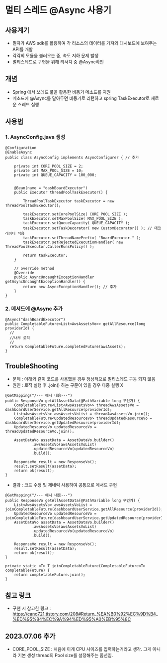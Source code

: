 
# 멀티 스레드 @Async 사용기

## 사용계기
- 필자가 AWS sdk를 활용하여 각 리소스의 데이터를 가져와 대시보드에 보여주는 API를 개발
- 각각의 모듈을 불러오는 중, 속도 저하 문제 발생
- 멀티스레드로 구현을 위해 리서치 중 @Async확인

## 개념
- Spring 에서 쓰레드 풀을 활용한 비동기 메소드를 지원
- 메소드에 @Async를 달아두면 비동기로 리턴하고 spring TaskExecutor로 새로운 스레드 실행

## 사용법
### 1. AsyncConfig.java 생성
```
@Configuration
@EnableAsync
public class AsyncConfig implements AsyncConfigurer { // 추가

    private int CORE_POOL_SIZE = 2;
    private int MAX_POOL_SIZE = 10;
    private int QUEUE_CAPACITY = 100_000;


    @Bean(name = "dashBoardExecutor")
    public Executor threadPoolTaskExecutor() {

        ThreadPoolTaskExecutor taskExecutor = new ThreadPoolTaskExecutor();

        taskExecutor.setCorePoolSize( CORE_POOL_SIZE );
        taskExecutor.setMaxPoolSize( MAX_POOL_SIZE );
        taskExecutor.setQueueCapacity( QUEUE_CAPACITY );
        taskExecutor.setTaskDecorator( new CustomDecorator() ); // 데코레이터 적용
        taskExecutor.setThreadNamePrefix( "BoardExecutor-" );
        taskExecutor.setRejectedExecutionHandler( new ThreadPoolExecutor.CallerRunsPolicy() );

        return taskExecutor;
    }

    // override method
    @Override
    public AsyncUncaughtExceptionHandler getAsyncUncaughtExceptionHandler() {
        return new AsyncExceptionHandler(); // 추가
    }
}
```

### 2. 메서드에 @Async 추가
```
@Async("dashBoardExecutor")
public CompletableFuture<List<AwsAssetsVo>> getAllResource(long providerId) {
  //
  //내부 로직
  //
  return CompletableFuture.completedFuture(awsAssets);
}
```


## TroubleShooting
- 문제 : 아래와 같이 코드를 사용했을 경우 정상적으로 멀티스레드 구동 되지 않음
- 원인 : 로직 실행 후 .join() 하는 구문이 있을 경우 다중 실행 X
```
@GetMapping("/--- 예시 내용---")
public ResponseVo getAllAssetData(@PathVariable long 무언가) {
    CompletableFuture<List<AwsAssetsVo>> threadAwsAssetsVo = dashboardUserService.getAllResource(providerId);
    List<AwsAssetsVo> awsAssetsVoList = threadAwsAssetsVo.join();
    CompletableFuture<UpdatedResourceVo> threadUpdatedResourceVo = dashboardUserService.getUpdatedResource(providerId);
    UpdatedResourceVo updatedResourceVo = threadUpdatedResourceVo.join();

    AssetDataVo assetData = AssetDataVo.builder()
            .awsAssetsVo(awsAssetsVoList)
            .updatedResourceVo(updatedResourceVo)
            .build();

    ResponseVo result = new ResponseVo();
    result.setResult(assetData);
    return ok(result);
}
```

- 결과 : 코드 수정 및 제네릭 사용하여 공통으로 메서드 구현
```
@GetMapping("/--- 예시 내용---")
public ResponseVo getAllAssetData(@PathVariable long 무언가) {
    List<AwsAssetsVo> awsAssetsVoList = joinCompletableFuture(dashboardUserService.getAllResource(providerId));
    UpdatedResourceVo updatedResourceVo = joinCompletableFuture(dashboardUserService.getUpdatedResource(providerId));
    AssetDataVo assetData = AssetDataVo.builder()
            .awsAssetsVo(awsAssetsVoList)
            .updatedResourceVo(updatedResourceVo)
            .build();

    ResponseVo result = new ResponseVo();
    result.setResult(assetData);
    return ok(result);
}

private static <T> T joinCompletableFuture(CompletableFuture<T> completableFuture) {
    return completableFuture.join();
}
```


## 참고 링크
- 구현 시 참고한 링크 : https://cano721.tistory.com/208#Return_%EA%B0%92%EC%9D%B4_%ED%95%84%EC%9A%94%ED%95%A0%EB%95%8C

## 2023.07.06 추가
- CORE_POOL_SIZE : 처음에 이게 CPU 사이즈를 입력하는거라고 생각. 그게 아니라 기본 생성 thread의 Pool size를 설정해주는 옵션임.
